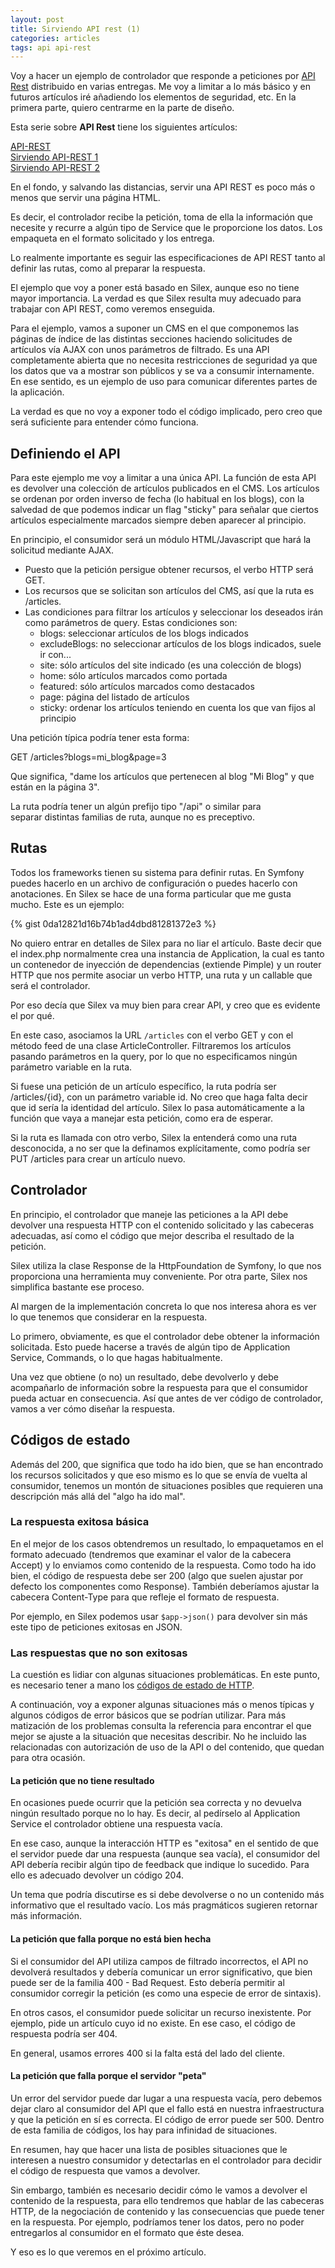 ```yaml
---
layout: post
title: Sirviendo API rest (1)
categories: articles
tags: api api-rest
---
```


Voy a hacer un ejemplo de controlador que responde a peticiones por [API Rest](/api-rest/) distribuido en varias entregas. Me voy a limitar a lo más básico y en futuros artículos iré añadiendo los elementos de seguridad, etc. En la primera parte, quiero centrarme en la parte de diseño.

Esta serie sobre **API Rest** tiene los siguientes artículos:

[API-REST](/2017-05-09-api-rest.md)  
[Sirviendo API-REST 1](/2017-05-14-sirviendo-api-rest-1.md)  
[Sirviendo API-REST 2](/2017-05-24-sirviendo-api-rest-2.md)

En el fondo, y salvando las distancias, servir una API REST es poco más o menos que servir una página HTML.

Es decir, el controlador recibe la petición, toma de ella la información que necesite y recurre a algún tipo de Service que le proporcione los datos. Los empaqueta en el formato solicitado y los entrega.

Lo realmente importante es seguir las especificaciones de API REST tanto al definir las rutas, como al preparar la respuesta.

El ejemplo que voy a poner está basado en Silex, aunque eso no tiene mayor importancia. La verdad es que Silex resulta muy adecuado para trabajar con API REST, como veremos enseguida.

Para el ejemplo, vamos a suponer un CMS en el que componemos las páginas de índice de las distintas secciones haciendo solicitudes de artículos vía AJAX con unos parámetros de filtrado. Es una API completamente abierta que no necesita restricciones de seguridad ya que los datos que va a mostrar son públicos y se va a consumir internamente. En ese sentido, es un ejemplo de uso para comunicar diferentes partes de la aplicación.

La verdad es que no voy a exponer todo el código implicado, pero creo que será suficiente para entender cómo funciona.


## Definiendo el API


Para este ejemplo me voy a limitar a una única API. La función de esta API es devolver una colección de artículos publicados en el CMS. Los artículos se ordenan por orden inverso de fecha (lo habitual en los blogs), con la salvedad de que podemos indicar un flag "sticky" para señalar que ciertos artículos especialmente marcados siempre deben aparecer al principio.

En principio, el consumidor será un módulo HTML/Javascript que hará la solicitud mediante AJAX.

<ul>
    <li>Puesto que la petición persigue obtener recursos, el verbo HTTP será GET.</li>
    <li>Los recursos que se solicitan son artículos del CMS, así que la ruta es /articles.</li>
    <li>Las condiciones para filtrar los artículos y seleccionar los deseados irán como parámetros de query. Estas condiciones son:
<ul>
    <li>blogs: seleccionar artículos de los blogs indicados</li>
    <li>excludeBlogs: no seleccionar artículos de los blogs indicados, suele ir con...</li>
    <li>site: sólo artículos del site indicado (es una colección de blogs)</li>
    <li>home: sólo artículos marcados como portada</li>
    <li>featured: sólo artículos marcados como destacados</li>
    <li>page: página del listado de artículos</li>
    <li>sticky: ordenar los artículos teniendo en cuenta los que van fijos al principio</li>
</ul>
</li>
</ul>

Una petición típica podría tener esta forma:

GET /articles?blogs=mi_blog&page=3

Que significa, "dame los artículos que pertenecen al blog "Mi Blog" y que están en la página 3".

La ruta podría tener un algún prefijo tipo "/api" o similar para separar distintas familias de ruta, aunque no es preceptivo.


## Rutas


Todos los frameworks tienen su sistema para definir rutas. En Symfony puedes hacerlo en un archivo de configuración o puedes hacerlo con anotaciones. En Silex se hace de una forma particular que me gusta mucho. Este es un ejemplo:

{% gist 0da12821d16b74b1ad4dbd81281372e3 %}

No quiero entrar en detalles de Silex para no liar el artículo. Baste decir que el index.php normalmente crea una instancia de Application, la cual es tanto un contenedor de inyección de dependencias (extiende Pimple) y un router HTTP que nos permite asociar un verbo HTTP, una ruta y un callable que será el controlador.

Por eso decía que Silex va muy bien para crear API, y creo que es evidente el por qué.

En este caso, asociamos la URL <code>/articles</code> con el verbo GET y con el método feed de una clase ArticleController. Filtraremos los artículos pasando parámetros en la query, por lo que no especificamos ningún parámetro variable en la ruta.

Si fuese una petición de un artículo específico, la ruta podría ser /articles/{id}, con un parámetro variable id. No creo que haga falta decir que id sería la identidad del artículo. Silex lo pasa automáticamente a la función que vaya a manejar esta petición, como era de esperar.

Si la ruta es llamada con otro verbo, Silex la entenderá como una ruta desconocida, a no ser que la definamos explícitamente, como podría ser PUT /articles para crear un artículo nuevo.


## Controlador


En principio, el controlador que maneje las peticiones a la API debe devolver una respuesta HTTP con el contenido solicitado y las cabeceras adecuadas, así como el código que mejor describa el resultado de la petición.

Silex utiliza la clase Response de la HttpFoundation de Symfony, lo que nos proporciona una herramienta muy conveniente. Por otra parte, Silex nos simplifica bastante ese proceso.

Al margen de la implementación concreta lo que nos interesa ahora es ver lo que tenemos que considerar en la respuesta.

Lo primero, obviamente, es que el controlador debe obtener la información solicitada. Esto puede hacerse a través de algún tipo de Application Service, Commands, o lo que hagas habitualmente.

Una vez que obtiene (o no) un resultado, debe devolverlo y debe acompañarlo de información sobre la respuesta para que el consumidor pueda actuar en consecuencia. Así que antes de ver código de controlador, vamos a ver cómo diseñar la respuesta.


## Códigos de estado


Además del 200, que significa que todo ha ido bien, que se han encontrado los recursos solicitados y que eso mismo es lo que se envía de vuelta al consumidor, tenemos un montón de situaciones posibles que requieren una descripción más allá del "algo ha ido mal".


### La respuesta exitosa básica


En el mejor de los casos obtendremos un resultado, lo empaquetamos en el formato adecuado (tendremos que examinar el valor de la cabecera Accept) y lo enviamos como contenido de la respuesta. Como todo ha ido bien, el código de respuesta debe ser 200 (algo que suelen ajustar por defecto los componentes como Response). También deberíamos ajustar la cabecera Content-Type para que refleje el formato de respuesta.

Por ejemplo, en Silex podemos usar `$app->json()` para devolver sin más este tipo de peticiones exitosas en JSON.


### Las respuestas que no son exitosas


La cuestión es lidiar con algunas situaciones problemáticas. En este punto, es necesario tener a mano los [códigos de estado de HTTP](https://es.wikipedia.org/wiki/Anexo:Códigos_de_estado_HTTP).

A continuación, voy a exponer algunas situaciones más o menos típicas y algunos códigos de error básicos que se podrían utilizar. Para más matización de los problemas consulta la referencia para encontrar el que mejor se ajuste a la situación que necesitas describir. No he incluido las relacionadas con autorización de uso de la API o del contenido, que quedan para otra ocasión.


#### La petición que no tiene resultado


En ocasiones puede ocurrir que la petición sea correcta y no devuelva ningún resultado porque no lo hay. Es decir, al pedírselo al Application Service el controlador obtiene una respuesta vacía.

En ese caso, aunque la interacción HTTP es "exitosa" en el sentido de que el servidor puede dar una respuesta (aunque sea vacía), el consumidor del API debería recibir algún tipo de feedback que indique lo sucedido. Para ello es adecuado devolver un código 204.

Un tema que podría discutirse es si debe devolverse o no un contenido más informativo que el resultado vacío. Los más pragmáticos sugieren retornar más información.


#### La petición que falla porque no está bien hecha


Si el consumidor del API utiliza campos de filtrado incorrectos, el API no devolverá resultados y debería comunicar un error significativo, que bien puede ser de la familia 400 - Bad Request. Esto debería permitir al consumidor corregir la petición (es como una especie de error de sintaxis).

En otros casos, el consumidor puede solicitar un recurso inexistente. Por ejemplo, pide un artículo cuyo id no existe. En ese caso, el código de respuesta podría ser 404.

En general, usamos errores 400 si la falta está del lado del cliente.


#### La petición que falla porque el servidor "peta"


Un error del servidor puede dar lugar a una respuesta vacía, pero debemos dejar claro al consumidor del API que el fallo está en nuestra infraestructura y que la petición en sí es correcta. El código de error puede ser 500. Dentro de esta familia de códigos, los hay para infinidad de situaciones.

En resumen, hay que hacer una lista de posibles situaciones que le interesen a nuestro consumidor y detectarlas en el controlador para decidir el código de respuesta que vamos a devolver.

Sin embargo, también es necesario decidir cómo le vamos a devolver el contenido de la respuesta, para ello tendremos que hablar de las cabeceras HTTP, de la negociación de contenido y las consecuencias que puede tener en la respuesta. Por ejemplo, podríamos tener los datos, pero no poder entregarlos al consumidor en el formato que éste desea.

Y eso es lo que veremos en el próximo artículo.
